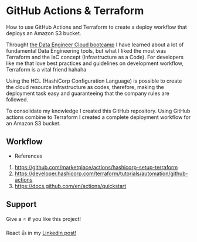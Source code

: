 # GitHub Actions & Terraform
How to use GitHub Actions and Terraform to create a deploy workflow that deploys an Amazon S3 bucket.

Throught [the Data Engineer Cloud bootcamp](https://github.com/mascalmeida/bootcamp-xpe-data-eng-cloud) I have learned about a lot of fundamental Data Engineering tools, but what I liked the most was Terraform and the IaC concept (Infrastructure as a Code). For developers like me that love best practices and guidelines on development workflow, Terraform is a vital friend hahaha

Using the HCL (HashiCorp Configuration Language) is possible to create the cloud resource infrastructure as codes, therefore, making the deployment task easy and guaranteeing that the company rules are followed.

To consolidate my knowledge I created this GitHub repository. Using GitHub actions combine to Terraform I created a complete deployment workflow for an Amazon S3 bucket.

## Workflow

- References
1. https://github.com/marketplace/actions/hashicorp-setup-terraform
2. https://developer.hashicorp.com/terraform/tutorials/automation/github-actions
3. https://docs.github.com/en/actions/quickstart

## Support

Give a ⭐️ if you like this project!

React 👍 in my [Linkedin post!](https://www.linkedin.com/posts/lucas-mascarenhas_python-docker-mysql-activity-6980180488736935937-aXbK/)
